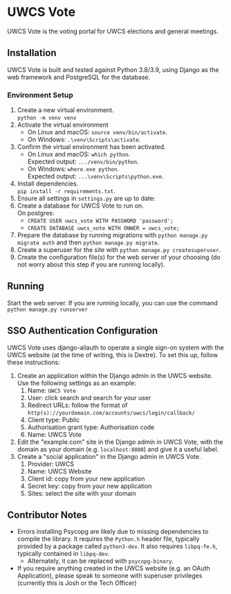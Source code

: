 # UWCS Vote

UWCS Vote is the voting portal for UWCS elections and general meetings.

## Installation

UWCS Vote is built and tested against Python 3.8/3.9, using Django as the web framework and PostgreSQL for the database.

### Environment Setup

1. Create a new virtual environment.  
   `python -m venv venv`
2. Activate the virtual environment
    - On Linux and macOS: `source venv/bin/activate`.
    - On Windows: `.\venv\Scripts\activate`.
3. Confirm the virtual environment has been activated.
    - On Linux and macOS: `which python`.  
      Expected output: `.../venv/bin/python`.
    - On Windows: `where.exe python`.  
      Expected output: `...\venv\Scripts\python.exe`.
4. Install dependencies.  
    `pip install -r requirements.txt`.
5. Ensure all settings in `settings.py` are up to date:
6. Create a database for UWCS Vote to run on.  
    On postgres:
    - `CREATE USER uwcs_vote WITH PASSWORD 'password';`
    - `CREATE DATABASE uwcs_vote WITH ONWER = uwcs_vote;`
7. Prepare the database by running migrations with `python manage.py migrate auth` and then `python manage.py migrate`.
8. Create a superuser for the site with `python manage.py createsuperuser`.
9. Create the configuration file(s) for the web server of your choosing (do not worry about this step if you are running locally).
    
## Running 

Start the web server. If you are running locally, you can use the command `python manage.py runserver`

## SSO Authentication Configuration

UWCS Vote uses django-allauth to operate a single sign-on system with the UWCS website (at the time of writing, this is Dextre). To set this up, follow these instructions:

1. Create an application within the Django admin in the UWCS website. Use the following settings as an example:
   1. Name: `UWCS Vote`
   2. User: click search and search for your user
   3. Redirect URLs: follow the format of `http(s)://yourdomain.com/accounts/uwcs/login/callback/`
   4. Client type: Public
   5. Authorisation grant type: Authorisation code
   6. Name: UWCS Vote
2. Edit the "example.com" site in the Django admin in UWCS Vote, with the domain as your domain (e.g. `localhost:8000`) and give it a useful label.
3. Create a "social application" in the Django admin in UWCS Vote.
   1. Provider: UWCS
   2. Name: UWCS Website
   3. Client id: copy from your new application
   4. Secret key: copy from your new application
   5. Sites: select the site with your domain

## Contributor Notes

- Errors installing Psycopg are likely due to missing dependencies to compile the library.
  It requires the `Python.h` header file, typically provided by a package called `python3-dev`.
  It also requires `libpq-fe.h`, typically contained in `libpq-dev`.
    - Alternately, it can be replaced with `psycopg-binary`.
- If you require anything created in the UWCS website (e.g. an OAuth Application), please speak to someone with superuser privileges (currently this is Josh or the Tech Officer)